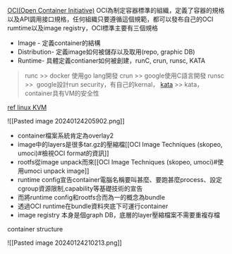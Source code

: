 [OCI(Open Container Initiative)](https://opencontainers.org/)
OCI為制定容器標準的組織，定義了容器的規格以及API調用接口規格，任何組織只要遵循這個規範，都可以發布自己的OCI rumtime以及image registry，OCI標準主要有三個規格
- Image - 定義container的結構
- Distribution- 定義image如何被儲存以及取用(repo, graphic DB)
- Runtime- 具體定義contianer如何被創建，runC, crun, runsc, KATA
> runc >> docker 使用go lang開發
crun >> google使用C語言開發
runsc >>  google設計run security，有自己的kernal，
[kata](https://katacontainers.io/) >> kata，container具有VM的安全性


[ref linux KVM](https://aws.amazon.com/tw/what-is/kvm/)


![[Pasted image 20240124205902.png]]
- container檔案系統肯定為overlay2
- image中的layers是很多tar.gz的壓縮檔[[OCI Image Techniques (skopeo, umoci)#檢視OCI format的資訊]]
- rootfs從image unpack而來[[OCI Image Techniques (skopeo, umoci)#使用umoci unpack image]]
- runtime config宣告container電腦名稱要叫甚麼、要跑甚麼process、設定cgroup資源限制,capability等基礎技術的宣告
- 而將runtime config和rootfs合而為一的概念為bundle
- 透過OCI runtime在bundle資料夾底下可運行container
- image registry 本身是個graph DB，底層的layer壓縮檔案不需要重複存檔




container structure

![[Pasted image 20240124210213.png]]